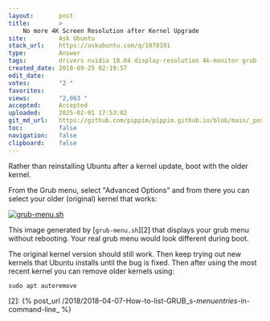 ```yaml
---
layout:       post
title:        >
    No more 4K Screen Resolution after Kernel Upgrade
site:         Ask Ubuntu
stack_url:    https://askubuntu.com/q/1078191
type:         Answer
tags:         drivers nvidia 18.04 display-resolution 4k-monitor grub
created_date: 2018-09-25 02:19:57
edit_date:    
votes:        "2 "
favorites:    
views:        "2,063 "
accepted:     Accepted
uploaded:     2025-02-01 17:53:02
git_md_url:   https://github.com/pippim/pippim.github.io/blob/main/_posts/2018/2018-09-25-No-more-4K-Screen-Resolution-after-Kernel-Upgrade.md
toc:          false
navigation:   false
clipboard:    false
---
```


Rather than reinstalling Ubuntu after a kernel update, boot with the older kernel.

From the Grub menu, select "Advanced Options" and from there you can select your older (original) kernel that works:

[![grub-menu.sh][1]][1]

This image generated by [`grub-menu.sh`][2] that displays your grub menu without rebooting. Your real grub menu would look different during boot.

The original kernel version should still work. Then keep trying out new kernels that Ubuntu installs until the bug is fixed. Then after using the most recent kernel you can remove older kernels using:

``` 
sudo apt autoremove
```

  [1]: https://pippim.github.io/assets/img/posts/2018/yT6o0.png
  [2]: {% post_url /2018/2018-04-07-How-to-list-GRUB_s-_menuentries_-in-command-line_ %}
